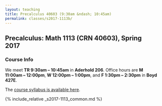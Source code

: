 ```yaml
---
layout: teaching
title: Precalculus 40603 (9:30am &ndash; 10:45am)
permalink: classes/s2017-1113b/
---
```


## Precalculus: Math 1113 (CRN 40603), Spring 2017

### Course Info

We meet **TR 9:30am &ndash; 10:45am** in **Aderhold 206**. Office hours are **M
11:00am &ndash; 12:00pm**, **W 12:00pm &ndash; 1:00pm**, and **F 1:30pm &ndash;
2:30pm** in **Boyd 427E**.

The [course syllabus is available here](/static/chapman_1113_s17b_syllabus.pdf).

{% include_relative _s2017-1113_common.md %}
